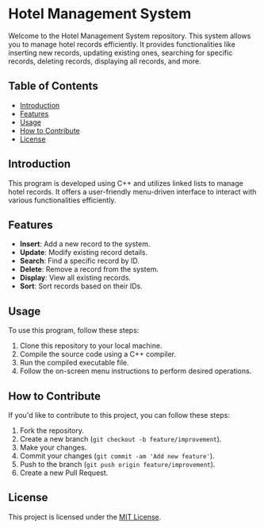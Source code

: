 # Hotel Management System

Welcome to the Hotel Management System repository. This system allows you to manage hotel records efficiently. It provides functionalities like inserting new records, updating existing ones, searching for specific records, deleting records, displaying all records, and more.

## Table of Contents
- [Introduction](#introduction)
- [Features](#features)
- [Usage](#usage)
- [How to Contribute](#how-to-contribute)
- [License](#license)

## Introduction
This program is developed using C++ and utilizes linked lists to manage hotel records. It offers a user-friendly menu-driven interface to interact with various functionalities efficiently.

## Features
- **Insert**: Add a new record to the system.
- **Update**: Modify existing record details.
- **Search**: Find a specific record by ID.
- **Delete**: Remove a record from the system.
- **Display**: View all existing records.
- **Sort**: Sort records based on their IDs.

## Usage
To use this program, follow these steps:
1. Clone this repository to your local machine.
2. Compile the source code using a C++ compiler.
3. Run the compiled executable file.
4. Follow the on-screen menu instructions to perform desired operations.

## How to Contribute
If you'd like to contribute to this project, you can follow these steps:
1. Fork the repository.
2. Create a new branch (`git checkout -b feature/improvement`).
3. Make your changes.
4. Commit your changes (`git commit -am 'Add new feature'`).
5. Push to the branch (`git push origin feature/improvement`).
6. Create a new Pull Request.

## License
This project is licensed under the [MIT License](LICENSE).
